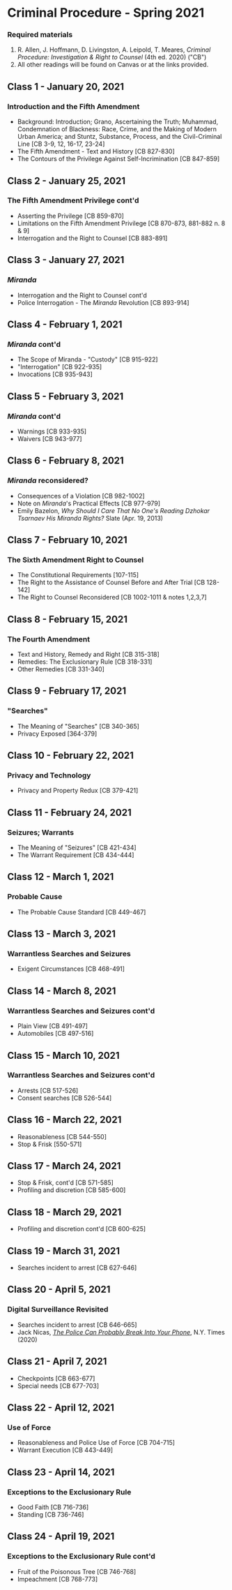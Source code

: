 # Criminal Procedure - Spring 2021

### Required materials
1. R. Allen, J. Hoffmann, D. Livingston, A. Leipold, T. Meares, _Criminal Procedure: Investigation & Right to Counsel_ (4th ed. 2020) ("CB")
2. All other readings will be found on Canvas or at the links provided.

## Class 1 - January 20, 2021
### Introduction and the Fifth Amendment
- Background: Introduction; Grano, Ascertaining the Truth; Muhammad, Condemnation of Blackness: Race, Crime, and the Making of Modern Urban America; and Stuntz, Substance, Process, and the Civil-Criminal Line [CB 3-9, 12, 16-17, 23-24]
- The Fifth Amendment - Text and History [CB 827-830]
- The Contours of the Privilege Against Self-Incrimination [CB 847-859]

## Class 2 - January 25, 2021  
### The Fifth Amendment Privilege cont'd  
- Asserting the Privilege [CB 859-870]
- Limitations on the Fifth Amendment Privilege [CB 870-873, 881-882 n. 8 & 9]
- Interrogation and the Right to Counsel [CB 883-891]  

## Class 3 - January 27, 2021  
### _Miranda_  
- Interrogation and the Right to Counsel cont'd
- Police Interrogation - The _Miranda_ Revolution [CB 893-914]

## Class 4 - February 1, 2021
### _Miranda_ cont'd
- The Scope of Miranda - "Custody" [CB 915-922]
- "Interrogation" [CB 922-935]
- Invocations [CB 935-943]  

## Class 5 - February 3, 2021
### _Miranda_ cont'd
- Warnings [CB 933-935]
- Waivers [CB 943-977]

## Class 6 - February 8, 2021
### _Miranda_ reconsidered?
- Consequences of a Violation [CB 982-1002]
- Note on _Miranda_'s Practical Effects [CB 977-979]
- Emily Bazelon, _Why Should I Care That No One's Reading Dzhokar Tsarnaev His Miranda Rights?_ Slate (Apr. 19, 2013)

## Class 7 - February 10, 2021
### The Sixth Amendment Right to Counsel
- The Constitutional Requirements [107-115]
- The Right to the Assistance of Counsel Before and After Trial [CB 128-142]
- The Right to Counsel Reconsidered [CB 1002-1011 & notes 1,2,3,7]

## Class 8 - February 15, 2021
### The Fourth Amendment
- Text and History, Remedy and Right [CB 315-318]
- Remedies: The Exclusionary Rule [CB 318-331]
- Other Remedies [CB 331-340]

## Class 9 - February 17, 2021
### "Searches"
- The Meaning of "Searches" [CB 340-365]
- Privacy Exposed [364-379]

## Class 10 - February 22, 2021
### Privacy and Technology
- Privacy and Property Redux [CB 379-421]

## Class 11 - February 24, 2021
### Seizures; Warrants
- The Meaning of "Seizures" [CB 421-434]
- The Warrant Requirement [CB 434-444]

## Class 12 - March 1, 2021
### Probable Cause
- The Probable Cause Standard [CB 449-467]

## Class 13 - March 3, 2021
### Warrantless Searches and Seizures
- Exigent Circumstances [CB 468-491]

## Class 14 - March 8, 2021
### Warrantless Searches and Seizures cont'd
- Plain View [CB 491-497]
- Automobiles [CB 497-516]

## Class 15 - March 10, 2021
### Warrantless Searches and Seizures cont'd
- Arrests [CB 517-526]
- Consent searches [CB 526-544]

## Class 16 - March 22, 2021
- Reasonableness [CB 544-550]
- Stop & Frisk [550-571]

## Class 17 - March 24, 2021
- Stop & Frisk, cont'd [CB 571-585]
- Profiling and discretion [CB 585-600]

## Class 18 - March 29, 2021
- Profiling and discretion cont'd [CB 600-625]

## Class 19 - March 31, 2021
- Searches incident to arrest [CB 627-646]

## Class 20 - April 5, 2021
### Digital Surveillance Revisited
- Searches incident to arrest [CB 646-665]
- Jack Nicas, [_The Police Can Probably Break Into Your Phone_](https://www.nytimes.com/2020/10/21/technology/iphone-encryption-police.html), N.Y. Times (2020)

## Class 21 - April 7, 2021
- Checkpoints [CB 663-677]
- Special needs [CB 677-703]

## Class 22 - April 12, 2021
### Use of Force
- Reasonableness and Police Use of Force [CB 704-715]
- Warrant Execution [CB 443-449]

## Class 23 - April 14, 2021
### Exceptions to the Exclusionary Rule
- Good Faith [CB 716-736]
- Standing [CB 736-746]

## Class 24 - April 19, 2021
### Exceptions to the Exclusionary Rule cont'd
- Fruit of the Poisonous Tree [CB 746-768]
- Impeachment [CB 768-773]
